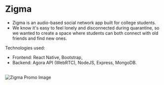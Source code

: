 # Zigma
- Zigma is an audio-based social network app built for college students. 
- We know it's easy to feel lonely and disconnected during quarantine, so we wanted to create a space where students can both connect with old friends and find new ones. 

Technologies used:
- Frontend: React Native, Bootstrap, 
- Backend: Agora API (WebRTC), NodeJS, Express, MongoDB.

\
![Zigma Promo Image](https://i.imgur.com/hOXpv97.png)
